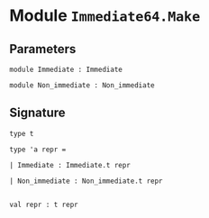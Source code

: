 # Module `Immediate64.Make`
## Parameters
```
module Immediate : Immediate
```
```
module Non_immediate : Non_immediate
```
## Signature
```
type t
```
```
type 'a repr = 
```
```
| Immediate : Immediate.t repr
```
```
| Non_immediate : Non_immediate.t repr
```
```

```
```
val repr : t repr
```